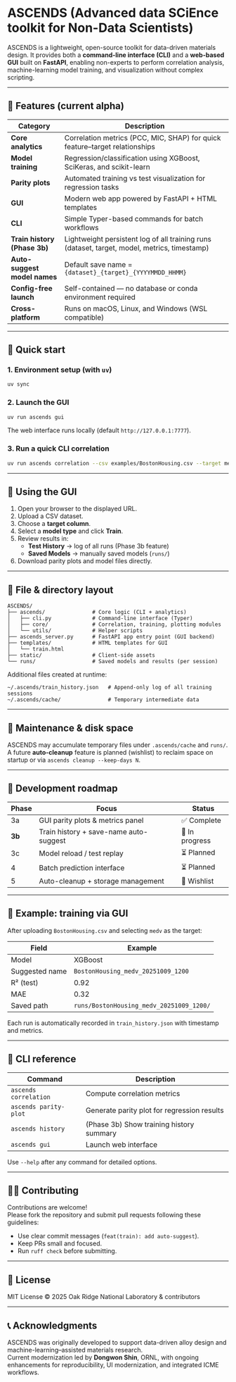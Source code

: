 # ASCENDS (Advanced data SCiEnce toolkit for Non-Data Scientists)

ASCENDS is a lightweight, open-source toolkit for data-driven materials design.
It provides both a **command-line interface (CLI)** and a **web-based GUI** built
on **FastAPI**, enabling non-experts to perform correlation analysis,
machine-learning model training, and visualization without complex scripting.

---

## 🧭 Features (current alpha)

| Category | Description |
|-----------|--------------|
| **Core analytics** | Correlation metrics (PCC, MIC, SHAP) for quick feature–target relationships |
| **Model training** | Regression/classification using XGBoost, SciKeras, and scikit-learn |
| **Parity plots** | Automated training vs test visualization for regression tasks |
| **GUI** | Modern web app powered by FastAPI + HTML templates |
| **CLI** | Simple Typer-based commands for batch workflows |
| **Train history (Phase 3b)** | Lightweight persistent log of all training runs (dataset, target, model, metrics, timestamp) |
| **Auto-suggest model names** | Default save name = `{dataset}_{target}_{YYYYMMDD_HHMM}` |
| **Config-free launch** | Self-contained — no database or conda environment required |
| **Cross-platform** | Runs on macOS, Linux, and Windows (WSL compatible) |

---

## 🚀 Quick start

### 1. Environment setup (with `uv`)
```bash
uv sync
```

### 2. Launch the GUI
```bash
uv run ascends gui
```
The web interface runs locally (default `http://127.0.0.1:7777`).

### 3. Run a quick CLI correlation
```bash
uv run ascends correlation --csv examples/BostonHousing.csv --target medv --task r --view wide
```

---

## 🧠 Using the GUI

1. Open your browser to the displayed URL.
2. Upload a CSV dataset.
3. Choose a **target column**.
4. Select a **model type** and click **Train**.
5. Review results in:
   - **Test History** → log of all runs (Phase 3b feature)
   - **Saved Models** → manually saved models (`runs/`)
6. Download parity plots and model files directly.

---

## 💾 File & directory layout

```text
ASCENDS/
├── ascends/               # Core logic (CLI + analytics)
│   ├── cli.py             # Command-line interface (Typer)
│   ├── core/              # Correlation, training, plotting modules
│   └── utils/             # Helper scripts
├── ascends_server.py      # FastAPI app entry point (GUI backend)
├── templates/             # HTML templates for GUI
│   └── train.html
├── static/                # Client-side assets
└── runs/                  # Saved models and results (per session)
```

Additional files created at runtime:
```text
~/.ascends/train_history.json   # Append-only log of all training sessions
~/.ascends/cache/               # Temporary intermediate data
```

---

## 🧹 Maintenance & disk space

ASCENDS may accumulate temporary files under `.ascends/cache` and `runs/`.
A future **auto-cleanup** feature is planned (wishlist) to reclaim space on
startup or via `ascends cleanup --keep-days N`.

---

## 🧩 Development roadmap

| Phase | Focus | Status |
|--------|--------|--------|
| 3a | GUI parity plots & metrics panel | ✅ Complete |
| **3b** | Train history + save-name auto-suggest | 🚧 In progress |
| 3c | Model reload / test replay | ⏳ Planned |
| 4 | Batch prediction interface | ⏳ Planned |
| 5 | Auto-cleanup + storage management | 📝 Wishlist |

---

## 🧪 Example: training via GUI

After uploading `BostonHousing.csv` and selecting `medv` as the target:

| Field | Example |
|--------|---------|
| Model | XGBoost |
| Suggested name | `BostonHousing_medv_20251009_1200` |
| R² (test) | 0.92 |
| MAE | 0.32 |
| Saved path | `runs/BostonHousing_medv_20251009_1200/` |

Each run is automatically recorded in `train_history.json` with timestamp and metrics.

---

## 🧰 CLI reference

| Command | Description |
|----------|-------------|
| `ascends correlation` | Compute correlation metrics |
| `ascends parity-plot` | Generate parity plot for regression results |
| `ascends history` | (Phase 3b) Show training history summary |
| `ascends gui` | Launch web interface |

Use `--help` after any command for detailed options.

---

## 🧑‍💻 Contributing

Contributions are welcome!  
Please fork the repository and submit pull requests following these guidelines:

- Use clear commit messages (`feat(train): add auto-suggest`).
- Keep PRs small and focused.
- Run `ruff check` before submitting.

---

## 📜 License
MIT License © 2025 Oak Ridge National Laboratory & contributors

---

## 📞 Acknowledgments

ASCENDS was originally developed to support data-driven alloy design and
machine-learning–assisted materials research.  
Current modernization led by **Dongwon Shin**, ORNL, with ongoing enhancements
for reproducibility, UI modernization, and integrated ICME workflows.
